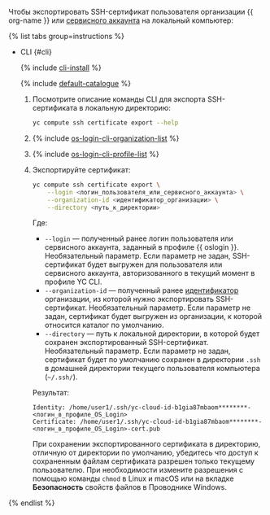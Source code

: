 Чтобы экспортировать SSH-сертификат пользователя организации {{ org-name }} или [сервисного аккаунта](../../iam/concepts/users/service-accounts.md) на локальный компьютер:

{% list tabs group=instructions %}


- CLI {#cli}

  {% include [cli-install](../cli-install.md) %}

  {% include [default-catalogue](../default-catalogue.md) %}

  1. Посмотрите описание команды CLI для экспорта SSH-сертификата в локальную директорию:

      ```bash
      yc compute ssh certificate export --help
      ```
  1. {% include [os-login-cli-organization-list](../../_includes/organization/os-login-cli-organization-list.md) %}
  1. {% include [os-login-cli-profile-list](../../_includes/organization/os-login-cli-profile-list.md) %}
  1. Экспортируйте сертификат:

      ```bash
      yc compute ssh certificate export \
          --login <логин_пользователя_или_сервисного_аккаунта> \
          --organization-id <идентификатор_организации> \
          --directory <путь_к_директории>
      ```

      Где:
      * `--login` — полученный ранее логин пользователя или сервисного аккаунта, заданный в профиле {{ oslogin }}. Необязательный параметр. Если параметр не задан, SSH-сертификат будет выгружен для пользователя или сервисного аккаунта, авторизованного в текущий момент в профиле YC CLI.
      * `--organization-id` — полученный ранее [идентификатор](../../organization/operations/organization-get-id.md) организации, из которой нужно экспортировать SSH-сертификат. Необязательный параметр. Если параметр не задан, сертификат будет выгружен из организации, к которой относится каталог по умолчанию.
      * `--directory` — путь к локальной директории, в которой будет сохранен экспортированный SSH-сертификат. Необязательный параметр. Если параметр не задан, сертификат будет по умолчанию сохранен в директории `.ssh` в домашней директории текущего пользователя компьютера (`~/.ssh/`).

      Результат:

      ```text
      Identity: /home/user1/.ssh/yc-cloud-id-b1gia87mbaom********-<логин_в_профиле_OS_Login>
      Certificate: /home/user1/.ssh/yc-cloud-id-b1gia87mbaom********-<логин_в_профиле_OS_Login>-cert.pub
      ```

      При сохранении экспортированного сертификата в директорию, отличную от директории по умолчанию, убедитесь что доступ к сохраненным файлам сертификата разрешен только текущему пользователю. При необходимости измените разрешения с помощью команды `chmod` в Linux и macOS или на вкладке **Безопасность** свойств файлов в Проводнике Windows.

{% endlist %}